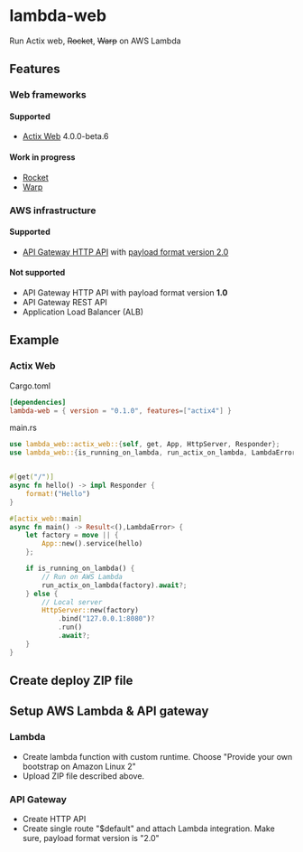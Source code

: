 # lambda-web

Run Actix web, ~~Rocket~~, ~~Warp~~ on AWS Lambda

## Features

### Web frameworks

#### Supported

* [Actix Web](https://crates.io/crates/actix-web/4.0.0-beta.6) 4.0.0-beta.6

#### Work in progress

* [Rocket](https://rocket.rs/)
* [Warp](https://github.com/seanmonstar/warp)

### AWS infrastructure

#### Supported

* [API Gateway HTTP API](https://docs.aws.amazon.com/apigateway/latest/developerguide/http-api.html) with [payload format version 2.0](https://docs.aws.amazon.com/apigateway/latest/developerguide/http-api-develop-integrations-lambda.html#2.0)

#### Not supported

* API Gateway HTTP API with payload format version **1.0**
* API Gateway REST API
* Application Load Balancer (ALB)

## Example

### Actix Web

Cargo.toml

```toml
[dependencies]
lambda-web = { version = "0.1.0", features=["actix4"] }
```

main.rs

```rust
use lambda_web::actix_web::{self, get, App, HttpServer, Responder};
use lambda_web::{is_running_on_lambda, run_actix_on_lambda, LambdaError};


#[get("/")]
async fn hello() -> impl Responder {
    format!("Hello")
}

#[actix_web::main]
async fn main() -> Result<(),LambdaError> {
    let factory = move || {
        App::new().service(hello)
    };

    if is_running_on_lambda() {
        // Run on AWS Lambda
        run_actix_on_lambda(factory).await?;
    } else {
        // Local server
        HttpServer::new(factory)
            .bind("127.0.0.1:8080")?
            .run()
            .await?;
    }
}
```

## Create deploy ZIP file



## Setup AWS Lambda & API gateway

### Lambda

* Create lambda function with custom runtime. Choose "Provide your own bootstrap on Amazon Linux 2"
* Upload ZIP file described above.

### API Gateway

* Create HTTP API
* Create single route "$default" and attach Lambda integration. Make sure, payload format version is "2.0"
